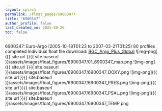 ```yaml
---
layout: splash
permalink: /float_pages/6900347/
title: "6900347"
author_profile: false
last_created_on: 2025-09-26
toc: false
---
```

 
6900347: Euro-Argo (2005-10-18T01:23 to 2007-03-21T01:25)
80 profiles completed
Individual float file download: [BGC_Argo_Plus_Global](https://ftp.soest.hawaii.edu/bgc_argo_plus/Individual_Floats/outliers_removed/6900347_Sprof_processed.nc)
![img-png]({{ site.url }}{{ site.baseurl }}/assets/images/float_figures/6900347/01_6900347_map.png
![img-png]({{ site.url }}{{ site.baseurl }}/assets/images/float_figures/6900347/6900347_DOXY.png
![img-png]({{ site.url }}{{ site.baseurl }}/assets/images/float_figures/6900347/6900347_PRES.png
![img-png]({{ site.url }}{{ site.baseurl }}/assets/images/float_figures/6900347/6900347_PSAL.png
![img-png]({{ site.url }}{{ site.baseurl }}/assets/images/float_figures/6900347/6900347_TEMP.png
